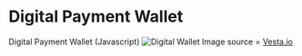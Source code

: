 # Digital Payment Wallet

Digital Payment Wallet (Javascript)
<img src="https://www.vesta.io/hubfs/digital-wallet-protection.png" alt="Digital Wallet"/>
Image source = <a href="https://www.vesta.io/hubfs/digital-wallet-protection.png" title="Image source" target="_blank"> Vesta.io </a>

<!-- Made with 💙 by Stephen Adeniji -->